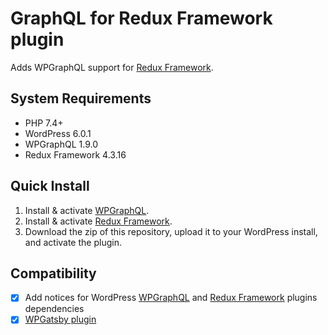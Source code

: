 # GraphQL for Redux Framework plugin

Adds WPGraphQL support for [Redux Framework](https://redux.io/).

## System Requirements

* PHP 7.4+
* WordPress 6.0.1
* WPGraphQL 1.9.0
* Redux Framework 4.3.16

## Quick Install

1. Install & activate [WPGraphQL](https://www.wpgraphql.com/).
2. Install & activate [Redux Framework](https://redux.io/).
3. Download the zip of this repository, upload it to your WordPress install, and activate the plugin.

## Compatibility
- [x] Add notices for WordPress [WPGraphQL](https://wordpress.org/plugins/wp-graphql/) and [Redux Framework](https://redux.io/) plugins dependencies
- [x] [WPGatsby plugin](https://wordpress.org/plugins/wp-gatsby/)
